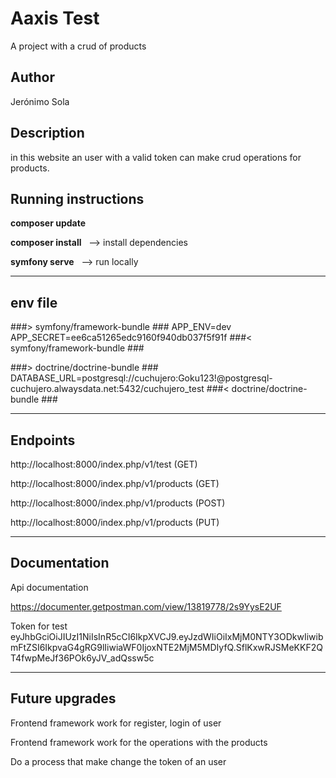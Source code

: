 # Aaxis Test

A project with a crud of products 


## Author

Jerónimo Sola

## Description

in this website an user with a valid token can make crud operations for products.

## Running instructions

**composer update** 

**composer install** &nbsp; --> install dependencies 

**symfony serve** &nbsp; --> run locally

---

## env file

###> symfony/framework-bundle ###
APP_ENV=dev 
APP_SECRET=ee6ca51265edc9160f940db037f5f91f 
###< symfony/framework-bundle ###

###> doctrine/doctrine-bundle ###
DATABASE_URL=postgresql://cuchujero:Goku123!@postgresql-cuchujero.alwaysdata.net:5432/cuchujero_test 
###< doctrine/doctrine-bundle ###



---

## Endpoints

http://localhost:8000/index.php/v1/test (GET) 

http://localhost:8000/index.php/v1/products (GET) 

http://localhost:8000/index.php/v1/products (POST) 

http://localhost:8000/index.php/v1/products (PUT)

---

## Documentation 

Api documentation 

https://documenter.getpostman.com/view/13819778/2s9YysE2UF

Token for test eyJhbGciOiJIUzI1NiIsInR5cCI6IkpXVCJ9.eyJzdWIiOiIxMjM0NTY3ODkwIiwibmFtZSI6IkpvaG4gRG9lIiwiaWF0IjoxNTE2MjM5MDIyfQ.SflKxwRJSMeKKF2QT4fwpMeJf36POk6yJV_adQssw5c

---

## Future upgrades

Frontend framework work for register, login of user

Frontend framework work for the operations with the products

Do a process that make change the token of an user